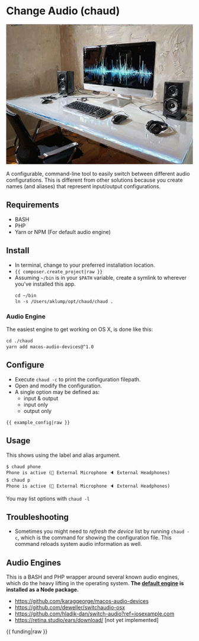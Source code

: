 <!--
id: readme
tags: ''
-->

# Change Audio (chaud)

![chaud](../../images/chaud.jpg)

A configurable, command-line tool to easily switch between different audio configurations. This is different from other solutions because you create names (and aliases) that represent input/output configurations.

## Requirements

* BASH
* PHP
* Yarn or NPM (For default audio engine)

## Install

* In terminal, change to your preferred installation location.
* `{{ composer.create_project|raw }}`
* Assuming `~/bin` is in your `$PATH` variable, create a symlink to wherever you've installed this app.
  ```shell
  cd ~/bin
  ln -s /Users/aklump/opt/chaud/chaud .
  ```

### Audio Engine

The easiest engine to get working on OS X, is done like this:

```shell
cd ./chaud
yarn add macos-audio-devices@^1.0
```

## Configure

* Execute `chaud -c` to print the configuration filepath.
* Open and modify the configuration.
* A single option may be defined as:
    * input & output
    * input only
    * output only

```
{{ example_config|raw }}
```

## Usage

This shows using the label and alias argument.

```
$ chaud phone
Phone is active (🎤 External Microphone 🔈 External Headphones)
$ chaud p
Phone is active (🎤 External Microphone 🔈 External Headphones)
```

You may list options with `chaud -l`

## Troubleshooting

* Sometimes you might need to *refresh the device* list by running `chaud -c`, which is the command for showing the configuration file. This command reloads system audio information as well.

## Audio Engines

This is a BASH and PHP wrapper around several known audio engines, which do the heavy lifting in the operating system.  **The [default engine](https://github.com/karaggeorge/macos-audio-devices) is installed as a Node package.**

* https://github.com/karaggeorge/macos-audio-devices
* https://github.com/deweller/switchaudio-osx
* https://github.com/hladik-dan/switch-audio?ref=iosexample.com
* https://retina.studio/ears/download/ [not yet implemented]

{{ funding|raw }}
